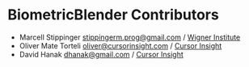 # BiometricBlender Contributors

- Marcell Stippinger <stippingerm.prog@gmail.com> / [Wigner Institute][wigner]
- Oliver Mate Torteli <oliver@cursorinsight.com> / [Cursor Insight][ci]
- David Hanak <dhanak@gmail.com> / [Cursor Insight][ci]

[wigner]: https://wigner.hu
[ci]: https://cursorinsight.com
